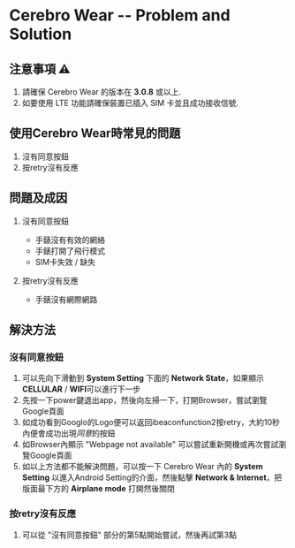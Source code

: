 # Cerebro Wear -- Problem and Solution

## 注意事項 ⚠️
1. 請確保 Cerebro Wear 的版本在 **3.0.8** 或以上.
2. 如要使用 LTE 功能請確保裝置已插入 SIM 卡並且成功接收信號.


## 使用Cerebro Wear時常見的問題
1. 沒有同意按鈕
2. 按retry沒有反應


## 問題及成因
1. 沒有同意按鈕
    - 手錶沒有有效的網絡
    - 手錶打開了飛行模式
    - SIM卡失效 / 缺失
  
2. 按retry沒有反應 
    - 手錶沒有網際網路


## 解決方法
### 沒有同意按鈕
1. 可以先向下滑動到 **System Setting** 下面的 **Network State**，如果顯示**CELLULAR** / **WIFI**可以進行下一步
2. 先按一下power鍵退出app，然後向左掃一下，打開Browser，嘗試瀏覽Google頁面
3. 如成功看到Googlo的Logo便可以返回ibeaconfunction2按retry，大約10秒內便會成功出現*同意*的按鈕
4. 如Browser內顯示 "Webpage not available" 可以嘗試重新開機或再次嘗試瀏覽Google頁面
5. 如以上方法都不能解決問題，可以按一下 Cerebro Wear 內的 **System Setting** 以進入Android Setting的介面，然後點擊 **Network & Internet**，把版面最下方的 **Airplane mode** 打開然後關閉


### 按retry沒有反應
  1. 可以從 "沒有同意按鈕" 部分的第5點開始嘗試，然後再試第3點
